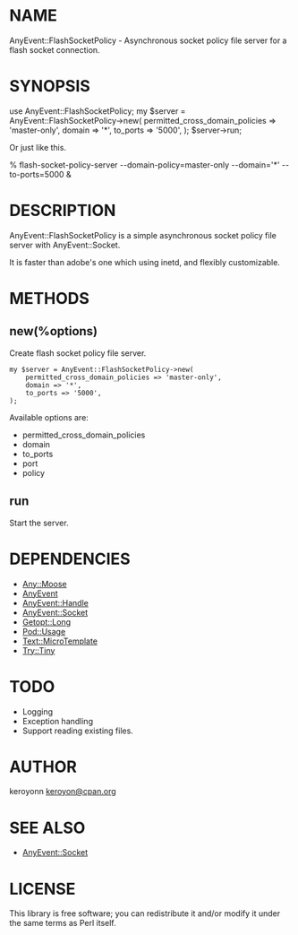 # NAME

AnyEvent::FlashSocketPolicy - Asynchronous socket policy file server for a flash socket connection.

# SYNOPSIS

  use AnyEvent::FlashSocketPolicy;
  my $server = AnyEvent::FlashSocketPolicy->new(
      permitted_cross_domain_policies => 'master-only',
      domain => '*',
      to_ports => '5000',
  );
  $server->run;

  Or just like this.

  % flash-socket-policy-server --domain-policy=master-only --domain='*' --to-ports=5000 &



# DESCRIPTION

AnyEvent::FlashSocketPolicy is a simple asynchronous socket policy file server with AnyEvent::Socket.

It is faster than adobe's one which using inetd, and flexibly customizable.

# METHODS

## new(%options)

Create flash socket policy file server.

    my $server = AnyEvent::FlashSocketPolicy->new(
        permitted_cross_domain_policies => 'master-only',
        domain => '*',
        to_ports => '5000',
    );

Available options are:

- permitted_cross_domain_policies
- domain
- to_ports
- port
- policy

## run

Start the server.

# DEPENDENCIES

- [Any::Moose](http://search.cpan.org/perldoc?Any::Moose)
- [AnyEvent](http://search.cpan.org/perldoc?AnyEvent)
- [AnyEvent::Handle](http://search.cpan.org/perldoc?AnyEvent::Handle)
- [AnyEvent::Socket](http://search.cpan.org/perldoc?AnyEvent::Socket)
- [Getopt::Long](http://search.cpan.org/perldoc?Getopt::Long)
- [Pod::Usage](http://search.cpan.org/perldoc?Pod::Usage)
- [Text::MicroTemplate](http://search.cpan.org/perldoc?Text::MicroTemplate)
- [Try::Tiny](http://search.cpan.org/perldoc?Try::Tiny)

# TODO

- Logging
- Exception handling
- Support reading existing files.

# AUTHOR

keroyonn <keroyon@cpan.org>

# SEE ALSO

- [AnyEvent::Socket](http://search.cpan.org/perldoc?AnyEvent::Socket)

# LICENSE

This library is free software; you can redistribute it and/or modify
it under the same terms as Perl itself.